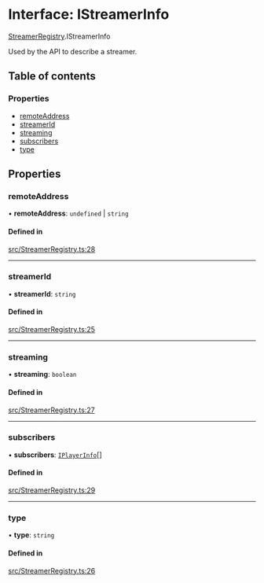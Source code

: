 # Interface: IStreamerInfo

[StreamerRegistry](../wiki/StreamerRegistry).IStreamerInfo

Used by the API to describe a streamer.

## Table of contents

### Properties

- [remoteAddress](../wiki/StreamerRegistry.IStreamerInfo#remoteaddress)
- [streamerId](../wiki/StreamerRegistry.IStreamerInfo#streamerid)
- [streaming](../wiki/StreamerRegistry.IStreamerInfo#streaming)
- [subscribers](../wiki/StreamerRegistry.IStreamerInfo#subscribers)
- [type](../wiki/StreamerRegistry.IStreamerInfo#type)

## Properties

### remoteAddress

• **remoteAddress**: `undefined` \| `string`

#### Defined in

[src/StreamerRegistry.ts:28](https://github.com/mcottontensor/PixelStreamingInfrastructure/blob/6b3496e/new_cirrus/src/StreamerRegistry.ts#L28)

___

### streamerId

• **streamerId**: `string`

#### Defined in

[src/StreamerRegistry.ts:25](https://github.com/mcottontensor/PixelStreamingInfrastructure/blob/6b3496e/new_cirrus/src/StreamerRegistry.ts#L25)

___

### streaming

• **streaming**: `boolean`

#### Defined in

[src/StreamerRegistry.ts:27](https://github.com/mcottontensor/PixelStreamingInfrastructure/blob/6b3496e/new_cirrus/src/StreamerRegistry.ts#L27)

___

### subscribers

• **subscribers**: [`IPlayerInfo`](../wiki/PlayerRegistry.IPlayerInfo)[]

#### Defined in

[src/StreamerRegistry.ts:29](https://github.com/mcottontensor/PixelStreamingInfrastructure/blob/6b3496e/new_cirrus/src/StreamerRegistry.ts#L29)

___

### type

• **type**: `string`

#### Defined in

[src/StreamerRegistry.ts:26](https://github.com/mcottontensor/PixelStreamingInfrastructure/blob/6b3496e/new_cirrus/src/StreamerRegistry.ts#L26)
